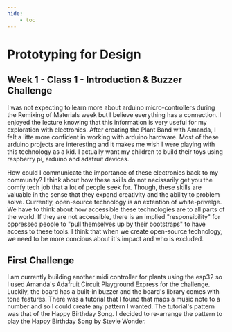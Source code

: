 ```yaml
---
hide:
    - toc
---
```


# Prototyping for Design

## Week 1 - Class 1 - Introduction & Buzzer Challenge

I was not expecting to learn more about arduino micro-controllers during the Remixing of Materials week but I believe everything has a connection. I enjoyed the lecture knowing that this information is very useful for my exploration with electronics. After creating the Plant Band with Amanda, I felt a litte more confident in working with arduino hardware. Most of these arduino projects are interesting and it makes me wish I were playing with this technology as a kid. I actually want my children to build their toys using raspberry pi, arduino and adafruit devices. 

How could I communicate the importance of these electronics back to my community? I think about how these skills do not necissarily get you the comfy tech job that a lot of people seek for. Though, these skills are valuable in the sense that they expand creativity and the ability to problem solve. Currently, open-source technology is an extention of white-privelge. We have to think about how accessible these technologies are to all parts of the world. If they are not accessible, there is an implied "responsibility" for oppressed people to "pull themselves up by their bootstraps" to have access to these tools. I think that when we create open-source technology, we need to be more concious about it's impact and who is excluded. 


## First Challenge

I am currently building another midi controller for plants using the esp32 so I used Amanda's Adafruit Circuit Playground Express for the challenge. Luckily, the board has a built-in buzzer and the board's library comes with tone features. There was a tutorial that I found that maps a music note to a number and so I could create any pattern I wanted. The tutorial's pattern was that of the Happy Birthday Song. I decided to re-arrange the pattern to play the Happy Birthday Song by Stevie Wonder. 

